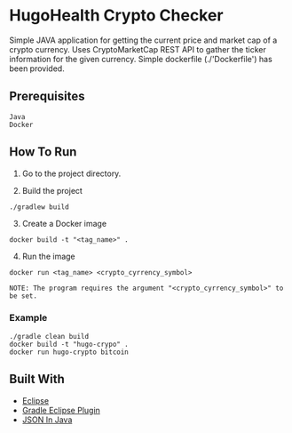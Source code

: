 # HugoHealth Crypto Checker

Simple JAVA application for getting the current price and market cap of a crypto currency.
Uses CryptoMarketCap REST API to gather the ticker information for the given currency.
Simple dockerfile (./'Dockerfile') has been provided.

## Prerequisites

```
Java
Docker
```

## How To Run

1) Go to the project directory.

2) Build the project
```
./gradlew build
```
3) Create a Docker image
```
docker build -t "<tag_name>" .
```

4) Run the image
```
docker run <tag_name> <crypto_cyrrency_symbol>
```
	NOTE: The program requires the argument "<crypto_cyrrency_symbol>" to be set.
	
### Example

```
./gradle clean build
docker build -t "hugo-crypo" .
docker run hugo-crypto bitcoin
```
	
## Built With

* [Eclipse](https://www.eclipse.org)
* [Gradle Eclipse Plugin](https://docs.gradle.org/current/userguide/eclipse_plugin.html)
* [JSON In Java](https://mvnrepository.com/artifact/org.json/json)